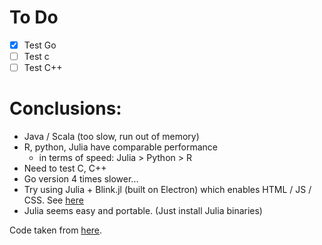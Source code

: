 # To Do

- [x] Test Go
- [ ] Test c
- [ ] Test C++

# Conclusions:

- Java / Scala (too slow, run out of memory)
- R, python, Julia have comparable performance
    - in terms of speed: Julia > Python > R
- Need to test C, C++
- Go version 4 times slower...
- Try using Julia + Blink.jl (built on Electron) which enables HTML / JS / CSS. See [here][2]
- Julia seems easy and portable. (Just install Julia binaries)

Code taken from [here][1].

[1]: https://rosettacode.org/wiki/Fast_Fourier_transform
[2]: https://stackoverflow.com/questions/35328468/how-to-make-a-gui-in-julia
